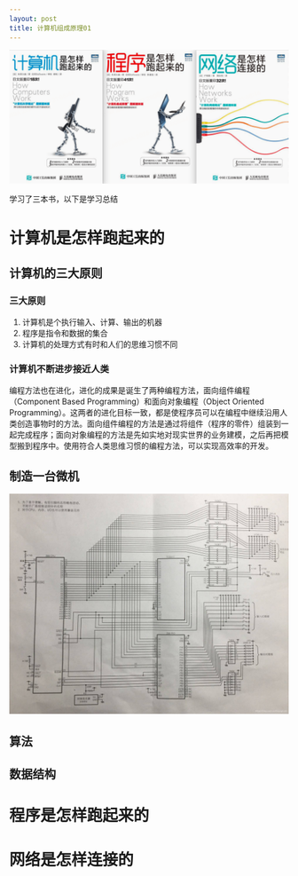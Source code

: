 ```yaml
---
layout: post
title: 计算机组成原理01
---
```


<img src="../images/image-20231127211129887.png" alt="image-20231127211129887" style="zoom:50%;" />

学习了三本书，以下是学习总结

# 计算机是怎样跑起来的

## 计算机的三大原则

### 三大原则

1. 计算机是个执行输入、计算、输出的机器
2. 程序是指令和数据的集合
3. 计算机的处理方式有时和人们的思维习惯不同

### 计算机不断进步接近人类

​	编程方法也在进化，进化的成果是诞生了两种编程方法，面向组件编程（Component Based Programming）和面向对象编程（Object Oriented Programming）。这两者的进化目标一致，都是使程序员可以在编程中继续沿用人类创造事物时的方法。面向组件编程的方法是通过将组件（程序的零件）组装到一起完成程序；面向对象编程的方法是先如实地对现实世界的业务建模，之后再把模型搬到程序中。使用符合人类思维习惯的编程方法，可以实现高效率的开发。



## 制造一台微机

![高清电路图](../images/%E9%AB%98%E6%B8%85%E7%94%B5%E8%B7%AF%E5%9B%BE.jpeg)

## 算法

## 数据结构



# 程序是怎样跑起来的

# 网络是怎样连接的

